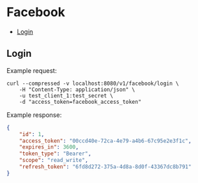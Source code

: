 # Facebook

* [Login](#login)

## Login

Example request:

```
curl --compressed -v localhost:8080/v1/facebook/login \
	-H "Content-Type: application/json" \
	-u test_client_1:test_secret \
	-d "access_token=facebook_access_token"
```

Example response:

```json
{
	"id": 1,
	"access_token": "00ccd40e-72ca-4e79-a4b6-67c95e2e3f1c",
	"expires_in": 3600,
	"token_type": "Bearer",
	"scope": "read_write",
	"refresh_token": "6fd8d272-375a-4d8a-8d0f-43367dc8b791"
}
```
